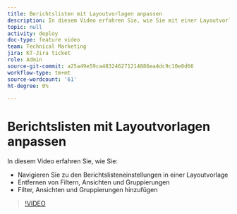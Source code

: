 ```yaml
---
title: Berichtslisten mit Layoutvorlagen anpassen
description: In diesem Video erfahren Sie, wie Sie mit einer Layoutvorlage Filter, Ansichten und Gruppen zu den Berichtslisten hinzufügen und daraus entfernen.
topic: null
activity: deploy
doc-type: feature video
team: Technical Marketing
jira: KT-Jira ticket
role: Admin
source-git-commit: a25a49e59ca483246271214886ea4dc9c10e8d66
workflow-type: tm+mt
source-wordcount: '61'
ht-degree: 0%

---
```


# Berichtslisten mit Layoutvorlagen anpassen

In diesem Video erfahren Sie, wie Sie:

* Navigieren Sie zu den Berichtslisteneinstellungen in einer Layoutvorlage
* Entfernen von Filtern, Ansichten und Gruppierungen
* Filter, Ansichten und Gruppierungen hinzufügen

>[!VIDEO](https://video.tv.adobe.com/v/335079/?quality=12&learn=on)
